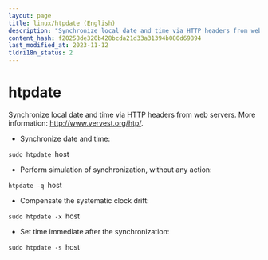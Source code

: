 ```yaml
---
layout: page
title: linux/htpdate (English)
description: "Synchronize local date and time via HTTP headers from web servers."
content_hash: f20258de320b428bcda21d33a31394b080d69894
last_modified_at: 2023-11-12
tldri18n_status: 2
---
```

# htpdate

Synchronize local date and time via HTTP headers from web servers.
More information: <http://www.vervest.org/htp/>.

- Synchronize date and time:

`sudo htpdate `<span class="tldr-var badge badge-pill bg-dark-lm bg-white-dm text-white-lm text-dark-dm font-weight-bold">host</span>

- Perform simulation of synchronization, without any action:

`htpdate -q `<span class="tldr-var badge badge-pill bg-dark-lm bg-white-dm text-white-lm text-dark-dm font-weight-bold">host</span>

- Compensate the systematic clock drift:

`sudo htpdate -x `<span class="tldr-var badge badge-pill bg-dark-lm bg-white-dm text-white-lm text-dark-dm font-weight-bold">host</span>

- Set time immediate after the synchronization:

`sudo htpdate -s `<span class="tldr-var badge badge-pill bg-dark-lm bg-white-dm text-white-lm text-dark-dm font-weight-bold">host</span>
